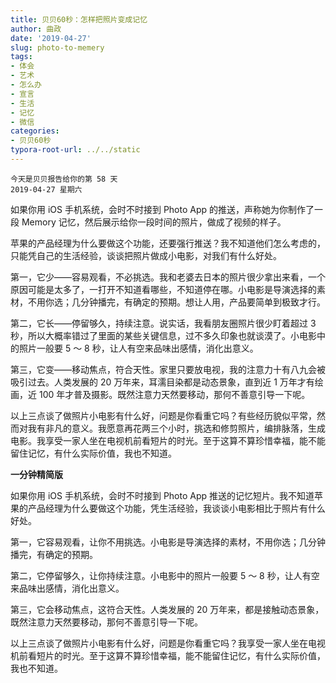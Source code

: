 ```yaml
---
title: 贝贝60秒：怎样把照片变成记忆
author: 曲政
date: '2019-04-27'
slug: photo-to-memery
tags:
- 体会
- 艺术
- 怎么办
- 宣言
- 生活
- 记忆
- 微信
categories:
- 贝贝60秒
typora-root-url: ../../static
---
```


```
今天是贝贝报告给你的第 58 天
2019-04-27 星期六
```

如果你用 iOS 手机系统，会时不时接到 Photo App 的推送，声称她为你制作了一段 Memory 记忆，然后展示给你一段时间的照片，做成了视频的样子。

苹果的产品经理为什么要做这个功能，还要强行推送？我不知道他们怎么考虑的，只能凭自己的生活经验，谈谈把照片做成小电影，对我们有什么好处。

第一，它少——容易观看，不必挑选。我和老婆去日本的照片很少拿出来看，一个原因可能是太多了，一打开不知道看哪些，不知道停在哪。小电影是导演选择的素材，不用你选；几分钟播完，有确定的预期。想让人用，产品要简单到极致才行。

第二，它长——停留够久，持续注意。说实话，我看朋友圈照片很少盯着超过 3 秒，所以大概率错过了里面的某些关键信息，过不多久印象也就谈漠了。小电影中的照片一般要 5 〜 8 秒，让人有空来品味出感情，消化出意义。

第三，它变——移动焦点，符合天性。家里只要放电视，我的注意力十有八九会被吸引过去。人类发展的 20 万年来，耳濡目染都是动态景象，直到近 1 万年才有绘画，近 100 年才普及摄影。既然注意力天然要移动，那何不善意引导一下呢。

以上三点谈了做照片小电影有什么好，问题是你看重它吗？有些经历貌似平常，然而对我有非凡的意义。我愿意再花两三个小时，挑选和修剪照片，编排脉落，生成电影。我享受一家人坐在电视机前看短片的时光。至于这算不算珍惜幸福，能不能留住记忆，有什么实际价值，我也不知道。

**一分钟精简版**

如果你用 iOS 手机系统，会时不时接到 Photo App 推送的记忆短片。我不知道苹果的产品经理为什么要做这个功能，凭生活经验，我谈谈小电影相比于照片有什么好处。

第一，它容易观看，让你不用挑选。小电影是导演选择的素材，不用你选；几分钟播完，有确定的预期。

第二，它停留够久，让你持续注意。小电影中的照片一般要 5 〜 8 秒，让人有空来品味出感情，消化出意义。

第三，它会移动焦点，这符合天性。人类发展的 20 万年来，都是接触动态景象，既然注意力天然要移动，那何不善意引导一下呢。

以上三点谈了做照片小电影有什么好，问题是你看重它吗？我享受一家人坐在电视机前看短片的时光。至于这算不算珍惜幸福，能不能留住记忆，有什么实际价值，我也不知道。